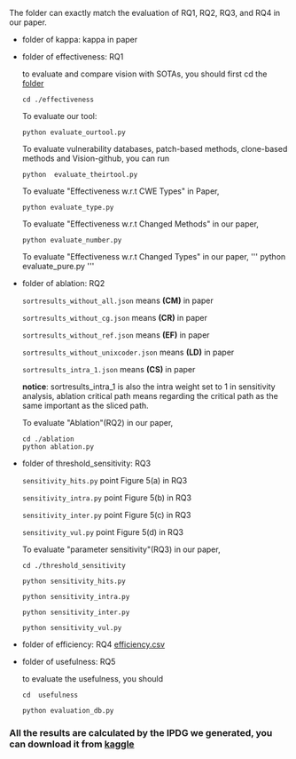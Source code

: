 The folder can exactly match the evaluation of RQ1, RQ2, RQ3, and RQ4 in our paper.

- folder of kappa: kappa in paper

- folder of effectiveness: RQ1

    to evaluate and compare vision with SOTAs, you should first cd the [folder]()
    ```
    cd ./effectiveness
    ```

    To evaluate our tool:
    ```
    python evaluate_ourtool.py
    ```

    To evaluate vulnerability databases, patch-based methods, clone-based methods and Vision-github, you can run
    ```
    python  evaluate_theirtool.py
    ```
    
    To evaluate "Effectiveness w.r.t CWE Types" in Paper,
    ```
    python evaluate_type.py
    ```

    To evaluate "Effectiveness w.r.t Changed Methods" in our paper,
    ```
    python evaluate_number.py
    ```

    To evaluate "Effectiveness w.r.t Changed Types" in our paper,
    '''
    python evaluate_pure.py
    '''

- folder of ablation: RQ2

    `sortresults_without_all.json` means <b>(CM)</b> in paper

    `sortresults_without_cg.json` means <b>(CR)</b> in paper

    `sortresults_without_ref.json` means <b>(EF)</b> in paper

    `sortresults_without_unixcoder.json` means <b>(LD)</b> in paper

    `sortresults_intra_1.json` means <b>(CS)</b> in paper
    
    <b>notice</b>: sortresults_intra_1 is also the intra weight set to 1 in sensitivity analysis, ablation critical path means regarding the critical path as the same important as the sliced path.

    To evaluate "Ablation"(RQ2) in our paper,
    ```
    cd ./ablation
    python ablation.py
    ```
- folder of threshold_sensitivity: RQ3

    `sensitivity_hits.py` point Figure 5(a) in RQ3 

    `sensitivity_intra.py` point Figure 5(b) in RQ3 

    `sensitivity_inter.py` point Figure 5(c) in RQ3

    `sensitivity_vul.py` point Figure 5(d) in RQ3 

    To evaluate "parameter sensitivity"(RQ3) in our paper,
    ```
    cd ./threshold_sensitivity

    python sensitivity_hits.py

    python sensitivity_intra.py

    python sensitivity_inter.py

    python sensitivity_vul.py
    ```    

- folder of efficiency: RQ4
    [efficiency.csv](https://github.com/vision-version/vision-version.github.io/blob/main/Vision/6.evaluate/efficiency/efficiency.csv)

- folder of usefulness: RQ5

    to evaluate the usefulness, you should
    ```
    cd  usefulness

    python evaluation_db.py
    ```
### All the results are calculated by the IPDG we generated, you can download it from [kaggle](https://www.kaggle.com/datasets/visionversion/all-ipdg-for-ablation-and-sensitivity-analysis) 

